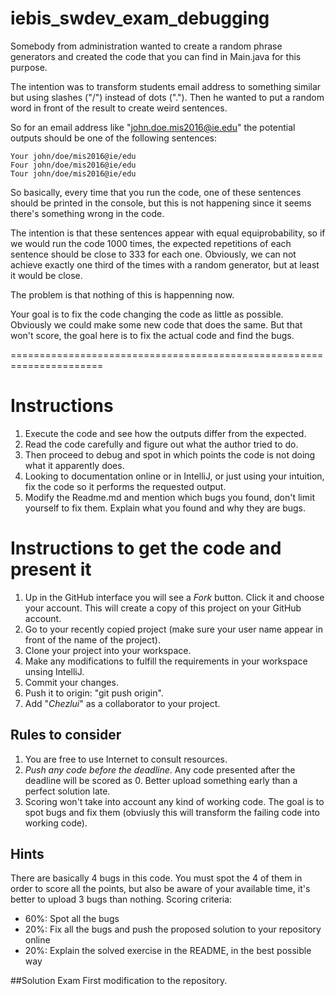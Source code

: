 # iebis_swdev_exam_debugging
Somebody from administration wanted to create a random phrase generators and created the code that you can find in Main.java for this purpose.

The intention was to transform students email address to something similar but using slashes ("/") instead of dots ("."). Then he wanted to put a random word in front of the result to create weird sentences.

So for an email address like "john.doe.mis2016@ie.edu" the potential outputs should be one of the following sentences:

```
Your john/doe/mis2016@ie/edu
Four john/doe/mis2016@ie/edu
Tour john/doe/mis2016@ie/edu
```

So basically, every time that you run the code, one of these sentences should be printed in the console, but this is not happening since it seems there's something wrong in the code.

The intention is that these sentences appear with equal equiprobability, so if we would run the code 1000 times, the expected repetitions of each sentence should be close to 333 for each one. Obviously, we can not achieve exactly one third of the times with a random generator, but at least it would be close.

The problem is that nothing of this is happenning now.

Your goal is to fix the code changing the code as little as possible. Obviously we could make some new code that does the same. But that won't score, the goal here is to fix the actual code and find the bugs.

======================================================================

# Instructions
1. Execute the code and see how the outputs differ from the expected.
2. Read the code carefully and figure out what the author tried to do.
3. Then proceed to debug and spot in which points the code is not doing what it apparently does.
4. Looking to documentation online or in IntelliJ, or just using your intuition, fix the code so it performs the requested output.
5. Modify the Readme.md and mention which bugs you found, don't limit yourself to fix them. Explain what you found and why they are bugs.

# Instructions to get the code and present it
1. Up in the GitHub interface you will see a *Fork* button. Click it and choose your account. This will create a copy of this project on your GitHub account.
2. Go to your recently copied project (make sure your user name appear in front of the name of the project).
3. Clone your project into your workspace.
4. Make any modifications to fulfill the requirements in your workspace unsing IntelliJ.
5. Commit your changes.
6. Push it to origin: "git push origin".
7. Add "*Chezlui*" as a collaborator to your project.

## Rules to consider
1. You are free to use Internet to consult resources.
2. *Push any code before the deadline*. Any code presented after the deadline will be scored as 0. Better upload something early than a perfect solution late.
3. Scoring won't take into account any kind of working code. The goal is to spot bugs and fix them (obviusly this will transform the failing code into working code).

## Hints
There are basically 4 bugs in this code. You must spot the 4 of them in order to score all the points, but also be aware of your available time, it's better to upload 3 bugs than nothing.
Scoring criteria:
- 60%: Spot all the bugs
- 20%: Fix all the bugs and push the proposed solution to your repository online
- 20%: Explain the solved exercise in the README, in the best possible way

##Solution Exam
First modification to the repository.
